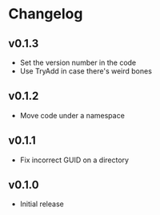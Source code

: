 Changelog
=========

v0.1.3
------

* Set the version number in the code
* Use TryAdd in case there's weird bones

v0.1.2
------

* Move code under a namespace

v0.1.1
------

* Fix incorrect GUID on a directory

v0.1.0
------

* Initial release
